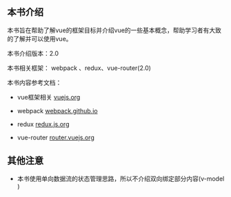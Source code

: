 ## **本书介绍**

本书旨在帮助了解vue的框架目标并介绍vue的一些基本概念，帮助学习者有大致的了解并可以使用vue。

本书介绍版本：2.0

本书相关框架： webpack 、redux、vue-router\(2.0\)

本书内容参考文档：

* vue框架相关 [vuejs.org](http://vuejs.org/)
* webpack [webpack.github.io](http://webpack.github.io/docs/)
* redux [redux.js.org](http://redux.js.org/)

* vue-router [router.vuejs.org](http://router.vuejs.org/zh-cn/index.html)


## 其他注意

* 本书使用单向数据流的状态管理思路，所以不介绍双向绑定部分内容\(v-model \)

